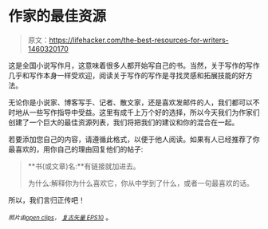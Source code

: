 # 作家的最佳资源

> 原文：<https://lifehacker.com/the-best-resources-for-writers-1460320170>

这是全国小说写作月，这意味着很多人都开始写自己的书。当然，关于写作的写作几乎和写作本身一样受欢迎，阅读关于写作的写作是寻找灵感和拓展技能的好方法。



无论你是小说家、博客写手、记者、散文家，还是喜欢发邮件的人，我们都可以不时地从一些写作指导中受益。这里有成千上万个好的选择，所以今天我们为作家们创建了一个巨大的最佳资源列表，我们将把我们的建议和你的混合在一起。

若要添加您自己的内容，请遵循此格式，以便于他人阅读。如果有人已经推荐了你最喜欢的，用你自己的理由回复他们的帖子:

> **书(或文章)名:**有链接就加进去。
> 
> 为什么:解释你为什么喜欢它，你从中学到了什么，或者一句最喜欢的话。

所以，我们言归正传吧！

*<small>照片由</small>*[*<small>open clips</small>*](http://pixabay.com/en/bulb-light-electric-bulb-152383/)*<small>，</small>* [*<small>复古矢量 EPS10</small>*](http://www.shutterstock.com/pic.mhtml?id=108807284&src=id) 。